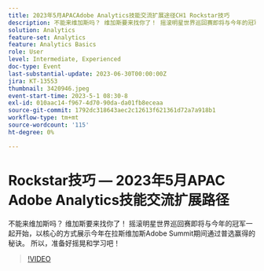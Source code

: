 ```yaml
---
title: 2023年5月APACAdobe Analytics技能交流扩展途径CH1 Rockstar技巧
description: 不能来维加斯吗？ 维加斯要来找你了！ 摇滚明星世界巡回赛即将与今年的冠军一起开始，以核心的方式展示今年在拉斯维加斯Adobe Summit期间通过普选赢得的秘诀。 所以，准备好摇晃和学习吧！
solution: Analytics
feature-set: Analytics
feature: Analytics Basics
role: User
level: Intermediate, Experienced
doc-type: Event
last-substantial-update: 2023-06-30T00:00:00Z
jira: KT-13553
thumbnail: 3420946.jpeg
event-start-time: 2023-5-1 08:30-8
exl-id: 010aac14-f967-4d70-90da-da01fb8eceaa
source-git-commit: 1792dc318643aec2c12613f621361d72a7a918b1
workflow-type: tm+mt
source-wordcount: '115'
ht-degree: 0%

---
```


# Rockstar技巧 — 2023年5月APAC Adobe Analytics技能交流扩展路径

不能来维加斯吗？ 维加斯要来找你了！ 摇滚明星世界巡回赛即将与今年的冠军一起开始，以核心的方式展示今年在拉斯维加斯Adobe Summit期间通过普选赢得的秘诀。 所以，准备好摇晃和学习吧！

>[!VIDEO](https://video.tv.adobe.com/v/3420946/?learn=on)
